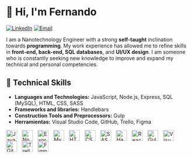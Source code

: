 # 👋 Hi, I'm Fernando

[![LinkedIn](https://img.shields.io/badge/LinkedIn-0A66C2?style=for-the-badge&logo=linkedin&logoColor=white)](https://www.linkedin.com/in/fernando-mercado-dev)
[![Email](https://img.shields.io/badge/Email-0078D4?style=for-the-badge&logo=gmail&logoColor=white)](mailto:fernandomercado.b@hotmail.com)

I am a Nanotechnology Engineer with a strong **self-taught** inclination towards **programming**. My work experience has allowed me to refine skills in **front-end, back-end, SQL databases**, and **UI/UX design**. I am someone who is constantly seeking new knowledge to improve and expand my technical and personal competencies.

## 🔧 Technical Skills
- **Languages and Technologies:** JavaScript, Node.js, Express, SQL (MySQL), HTML, CSS, SASS
- **Frameworks and libraries:** Handlebars
- **Construction Tools and Preprocessors:** Gulp
- **Herramientas:** Visual Studio Code, GitHub, Trello, Figma

<img src="https://cdn.jsdelivr.net/gh/devicons/devicon/icons/javascript/javascript-original.svg" alt="JavaScript" width="30px" style="padding-right:10px" align="left"/>
<img src="https://cdn.jsdelivr.net/gh/devicons/devicon/icons/nodejs/nodejs-original.svg" alt="Node.js" width="30px" style="padding-right:10px" align="left"/>
<img src="https://cdn.jsdelivr.net/gh/devicons/devicon/icons/express/express-original.svg" alt="Express.js" width="30px" style="padding-right:10px" align="left"/>
<img src="https://cdn.jsdelivr.net/gh/devicons/devicon/icons/mysql/mysql-original.svg" alt="MySQL" width="30px" style="padding-right:10px" align="left"/>
<img src="https://cdn.jsdelivr.net/gh/devicons/devicon/icons/html5/html5-original.svg" alt="HTML" width="30px" style="padding-right:10px" align="left"/>
<img src="https://cdn.jsdelivr.net/gh/devicons/devicon/icons/css3/css3-original.svg" alt="CSS" width="30px" style="padding-right:10px" align="left"/>
<img src="https://cdn.jsdelivr.net/gh/devicons/devicon/icons/sass/sass-original.svg" alt="SASS" width="30px" style="padding-right:10px" align="left"/>
<img src="https://cdn.jsdelivr.net/gh/devicons/devicon/icons/handlebars/handlebars-original.svg" alt="Handlebars" width="30px" style="padding-right:10px" align="left"/>
<img src="https://cdn.jsdelivr.net/gh/devicons/devicon/icons/react/react-original.svg" alt="React" width="30px" style="padding-right:10px" align="left"/>
<img src="https://cdn.jsdelivr.net/gh/devicons/devicon@latest/icons/gulp/gulp-plain.svg" alt="Gulp" width="30px" style="padding-right:10px" align="left"/>
<img src="https://cdn.jsdelivr.net/gh/devicons/devicon/icons/vscode/vscode-original.svg" alt="Visual Studio Code" width="30px" style="padding-right:10px" align="left"/>
<img src="https://cdn.jsdelivr.net/gh/devicons/devicon/icons/github/github-original.svg" alt="GitHub" width="30px" style="padding-right:10px" align="left"/>
<img src="https://cdn.jsdelivr.net/gh/devicons/devicon/icons/trello/trello-original.svg" alt="Trello" width="30px" style="padding-right:10px" align="left"/>
<img src="https://cdn.jsdelivr.net/gh/devicons/devicon/icons/figma/figma-original.svg" alt="Figma" width="30px" style="padding-right:10px" align="left"/>

